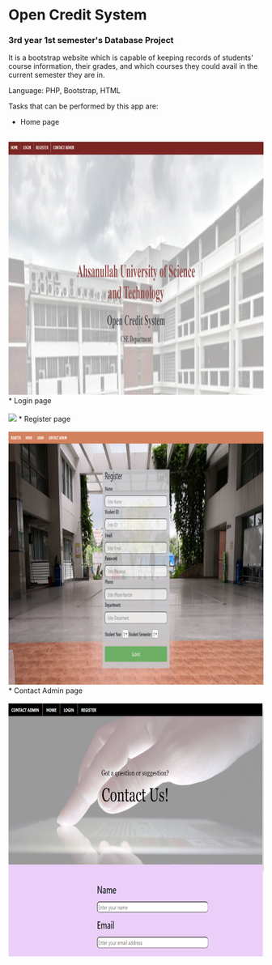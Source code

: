 # Open Credit System
### 3rd year 1st semester's Database Project 
It is a bootstrap website which is capable of keeping records of students' course information, their grades, and which courses they could avail in the current semester they are in.

Language: PHP, Bootstrap, HTML

Tasks that can be performed by this app are:

* Home page<br><br>
<img src="images1/home.PNG" height="500">
* Login page<br><br>
<img src="images1/Login.PNG" height="500">
* Register page<br><br>
<img src="images1/Reg.PNG" height="500">
* Contact Admin page<br><br>
<img src="images1/contactadmin.PNG" height="500">
